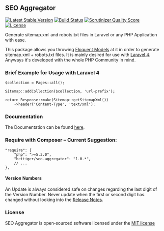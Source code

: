## SEO Aggregator

[![Latest Stable Version](https://poser.pugx.org/hettiger/seo-aggregator/version.png)](https://packagist.org/packages/hettiger/seo-aggregator) [![Build Status](https://travis-ci.org/hettiger/seo-aggregator.png?branch=master)](https://travis-ci.org/hettiger/seo-aggregator) [![Scrutinizer Quality Score](https://scrutinizer-ci.com/g/hettiger/seo-aggregator/badges/quality-score.png?s=51d0f6f08bc4f4f905d34bd633ccbecdb04cfdc0)](https://scrutinizer-ci.com/g/hettiger/seo-aggregator/) [![License](https://poser.pugx.org/hettiger/seo-aggregator/license.png)](https://packagist.org/packages/hettiger/seo-aggregator)

Generate sitemap.xml and robots.txt files in Laravel or any PHP Application with ease.

This package allows you throwing [Eloquent Models](https://github.com/illuminate/database) at it in order to generate
sitemap.xml + robots.txt files. It is mainly desired for use with [Laravel 4](http://laravel.com). Anyways it's
developed with the whole PHP Community in mind.

### Brief Example for Usage with Laravel 4

    $collection = Pages::all();

    Sitemap::addCollection($collection, 'url-prefix');

    return Response::make(Sitemap::getSitemapXml())
        ->header('Content-Type', 'text/xml');

### Documentation

The Documentation can be found [here](docs/index.md).

### Require with Composer – Current Suggestion:

    "require": {
        "php": ">=5.3.0",
        "hettiger/seo-aggregator": "1.0.*",
        // ...
    },

#### Version Numbers

An Update is always considered safe on changes regarding the last digit of the Version Number. Never update when the
first or second digit has changed without looking into the [Release Notes](release-notes.md).

### License

SEO Aggregator is open-sourced software licensed under the [MIT license](http://opensource.org/licenses/MIT)
